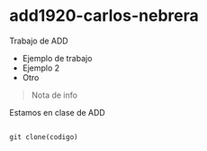 # add1920-carlos-nebrera
Trabajo de ADD
* Ejemplo de trabajo
* Ejemplo 2
* Otro
> Nota de info

Estamos en clase de ADD

```

git clone(codigo)
```
